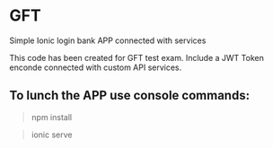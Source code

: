 # GFT
Simple Ionic login bank APP connected with services

This code has been created for GFT test exam. Include a JWT Token enconde connected with custom API services.

<h2>To lunch the APP use console commands:</h2>

> npm install

> ionic serve
